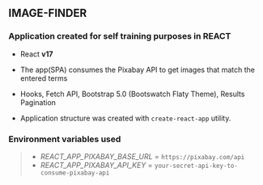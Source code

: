 ## IMAGE-FINDER

### Application created for self **training purposes** in REACT

* React **v17**

* The app(SPA) consumes the Pixabay API to get images that match the entered terms

* Hooks, Fetch API, Bootstrap 5.0 (Bootswatch Flaty Theme), Results Pagination

* Application structure was created with `create-react-app` utility.

### Environment variables used
> * *REACT_APP_PIXABAY_BASE_URL* = `https://pixabay.com/api`
> * *REACT_APP_PIXABAY_API_KEY* = `your-secret-api-key-to-consume-pixabay-api`




